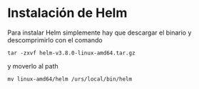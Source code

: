 # Instalación de Helm

Para instalar Helm simplemente hay que descargar el binario y descomprimirlo con el comando

`tar -zxvf helm-v3.8.0-linux-amd64.tar.gz `

y moverlo al path

`mv linux-amd64/helm /urs/local/bin/helm`

